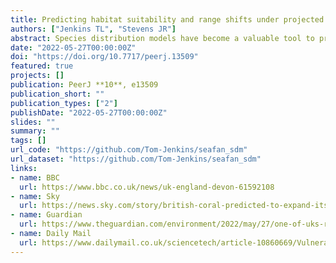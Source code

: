 ```yaml
---
title: Predicting habitat suitability and range shifts under projected climate change for two octocorals in the north-east Atlantic
authors: ["Jenkins TL", "Stevens JR"]
abstract: Species distribution models have become a valuable tool to predict the distribution of species across geographic space and time. In this study, maximum entropy models were constructed for two temperate shallow-water octocoral species, the pink sea fan (*Eunicella verrucosa*) and dead man’s fingers (*Alcyonium digitatum*), to investigate and compare habitat suitability. The study area covered the north-east Atlantic from the Bay of Biscay to the British Isles and southern Norway; this area includes both the northern range of *E. verrucosa* and the middle-northern range of *A. digitatum*. The optimal models for each species showed that, overall, slope, temperature at the seafloor and wave orbital velocity were important predictors of distribution in both species. Predictions of habitat suitability showed areas of present-day (1951–2000) suitable habitat where colonies have not yet been observed, particularly for *E. verrucosa*, where areas beyond its known northern range limit were identified. Moreover, analysis with future layers (2081–2100) of temperature and oxygen concentration predicted a sizable increase in habitat suitability for *E. verrucosa* beyond these current range limits under the Representative Concentration Pathway 8.5 scenario. This suggests that projected climate change may induce a potential range expansion northward for *E. verrucosa*, although successful colonisation would also be conditional on other factors such as dispersal and interspecific competition. For *A. digitatum*, this scenario of projected climate change may result in more suitable habitat in higher latitudes, but, as with *E. verrucosa*, there is a degree of uncertainty in the model predictions. Importantly, the results from this study highlight present-day areas of high habitat suitability which, if combined with knowledge on population density, could be used to identify priority areas to enhance protection and ensure the long-term survival of these octocoral species in the region.
date: "2022-05-27T00:00:00Z"
doi: "https://doi.org/10.7717/peerj.13509"
featured: true
projects: []
publication: PeerJ **10**, e13509
publication_short: ""
publication_types: ["2"]
publishDate: "2022-05-27T00:00:00Z"
slides: ""
summary: ""
tags: []
url_code: "https://github.com/Tom-Jenkins/seafan_sdm"
url_dataset: "https://github.com/Tom-Jenkins/seafan_sdm"
links: 
- name: BBC
  url: https://www.bbc.co.uk/news/uk-england-devon-61592108
- name: Sky
  url: https://news.sky.com/story/british-coral-predicted-to-expand-its-range-due-to-climate-change-12622463
- name: Guardian
  url: https://www.theguardian.com/environment/2022/may/27/one-of-uks-rarest-corals-set-to-expand-its-range-as-climate-change-warms-seas
- name: Daily Mail
  url: https://www.dailymail.co.uk/sciencetech/article-10860669/Vulnerable-pink-coral-push-UK-coastline-climate-warms-research.html
---
```


